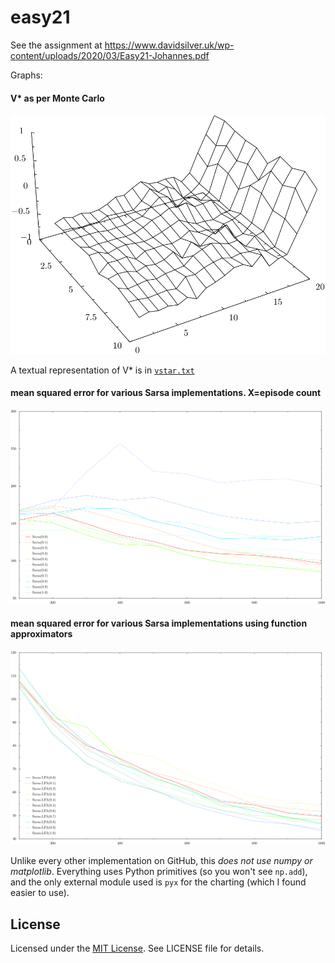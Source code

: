 # easy21

See the assignment at https://www.davidsilver.uk/wp-content/uploads/2020/03/Easy21-Johannes.pdf

Graphs:

#### V* as per Monte Carlo

![V* as per Monte Carlo](montecarlo.svg)

A textual representation of V* is in [`vstar.txt`](vstar.txt)

#### mean squared error for various Sarsa implementations. X=episode count

![mean squared error for various Sarsa implementations](sarsa-errors.svg)

#### mean squared error for various Sarsa implementations using function approximators

![mean squared error for various Sarsa implementations with function approximation](sarsa-lfa-errors.svg)

Unlike every other implementation on GitHub, this _does not use numpy or matplotlib_. Everything uses Python primitives (so you won't see `np.add`), and the only external module used is `pyx` for the charting (which I found easier to use).



## License

Licensed under the [MIT License](https://nemo.mit-license.org/). See LICENSE file for details.